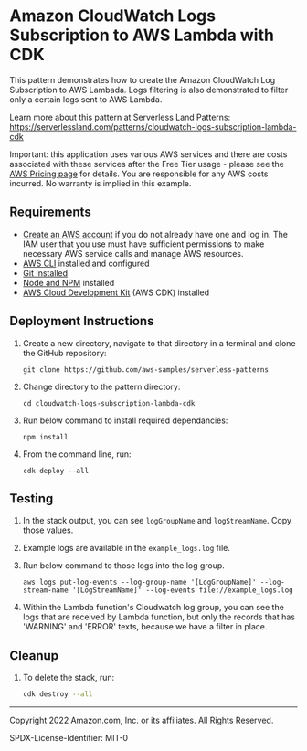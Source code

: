 # Amazon CloudWatch Logs Subscription to AWS Lambda with CDK

This pattern demonstrates how to create the Amazon CloudWatch Log Subscription to AWS Lambada. Logs filtering is also demonstrated to filter only a certain logs sent to AWS Lambda.

Learn more about this pattern at Serverless Land Patterns: https://serverlessland.com/patterns/cloudwatch-logs-subscription-lambda-cdk

Important: this application uses various AWS services and there are costs associated with these services after the Free Tier usage - please see the [AWS Pricing page](https://aws.amazon.com/pricing/) for details. You are responsible for any AWS costs incurred. No warranty is implied in this example.

## Requirements

* [Create an AWS account](https://portal.aws.amazon.com/gp/aws/developer/registration/index.html) if you do not already have one and log in. The IAM user that you use must have sufficient permissions to make necessary AWS service calls and manage AWS resources.
* [AWS CLI](https://docs.aws.amazon.com/cli/latest/userguide/install-cliv2.html) installed and configured
* [Git Installed](https://git-scm.com/book/en/v2/Getting-Started-Installing-Git)
* [Node and NPM](https://nodejs.org/en/download/) installed
* [AWS Cloud Development Kit](https://docs.aws.amazon.com/cdk/latest/guide/cli.html) (AWS CDK) installed

## Deployment Instructions

1. Create a new directory, navigate to that directory in a terminal and clone the GitHub repository:
    ``` 
    git clone https://github.com/aws-samples/serverless-patterns
    ```
1. Change directory to the pattern directory:
    ```
    cd cloudwatch-logs-subscription-lambda-cdk
    ```
2. Run below command to install required dependancies:
    ```
    npm install
    ```
4. From the command line, run:
    ```
    cdk deploy --all
    ```

## Testing

1. In the stack output, you can see `logGroupName` and `logStreamName`. Copy those values.

2. Example logs are available in the `example_logs.log` file.

3. Run below command to those logs into the log group.
    ```
    aws logs put-log-events --log-group-name '[LogGroupName]' --log-stream-name '[LogStreamName]' --log-events file://example_logs.log
    ```

4. Within the Lambda function's Cloudwatch log group, you can see the logs that are received by Lambda function, but only the records that has 'WARNING' and 'ERROR' texts, because we have a filter in place.

## Cleanup
 
1. To delete the stack, run:
    ```bash
    cdk destroy --all
    ```
----
Copyright 2022 Amazon.com, Inc. or its affiliates. All Rights Reserved.

SPDX-License-Identifier: MIT-0
